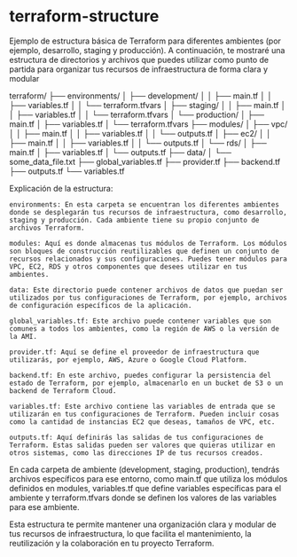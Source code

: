 # terraform-structure
Ejemplo de estructura básica de Terraform para diferentes ambientes (por ejemplo, desarrollo, staging y producción). A continuación, te mostraré una estructura de directorios y archivos que puedes utilizar como punto de partida para organizar tus recursos de infraestructura de forma clara y modular

terraform/
├── environments/
│   ├── development/
│   │   ├── main.tf
│   │   ├── variables.tf
│   │   └── terraform.tfvars
│   ├── staging/
│   │   ├── main.tf
│   │   ├── variables.tf
│   │   └── terraform.tfvars
│   └── production/
│       ├── main.tf
│       ├── variables.tf
│       └── terraform.tfvars
├── modules/
│   ├── vpc/
│   │   ├── main.tf
│   │   ├── variables.tf
│   │   └── outputs.tf
│   ├── ec2/
│   │   ├── main.tf
│   │   ├── variables.tf
│   │   └── outputs.tf
│   └── rds/
│       ├── main.tf
│       ├── variables.tf
│       └── outputs.tf
├── data/
│   └── some_data_file.txt
├── global_variables.tf
├── provider.tf
├── backend.tf
├── outputs.tf
└── variables.tf

Explicación de la estructura:

    environments: En esta carpeta se encuentran los diferentes ambientes donde se desplegarán tus recursos de infraestructura, como desarrollo, staging y producción. Cada ambiente tiene su propio conjunto de archivos Terraform.

    modules: Aquí es donde almacenas tus módulos de Terraform. Los módulos son bloques de construcción reutilizables que definen un conjunto de recursos relacionados y sus configuraciones. Puedes tener módulos para VPC, EC2, RDS y otros componentes que desees utilizar en tus ambientes.

    data: Este directorio puede contener archivos de datos que puedan ser utilizados por tus configuraciones de Terraform, por ejemplo, archivos de configuración específicos de la aplicación.

    global_variables.tf: Este archivo puede contener variables que son comunes a todos los ambientes, como la región de AWS o la versión de la AMI.

    provider.tf: Aquí se define el proveedor de infraestructura que utilizarás, por ejemplo, AWS, Azure o Google Cloud Platform.

    backend.tf: En este archivo, puedes configurar la persistencia del estado de Terraform, por ejemplo, almacenarlo en un bucket de S3 o un backend de Terraform Cloud.

    variables.tf: Este archivo contiene las variables de entrada que se utilizarán en tus configuraciones de Terraform. Pueden incluir cosas como la cantidad de instancias EC2 que deseas, tamaños de VPC, etc.

    outputs.tf: Aquí definirás las salidas de tus configuraciones de Terraform. Estas salidas pueden ser valores que quieras utilizar en otros sistemas, como las direcciones IP de tus recursos creados.

En cada carpeta de ambiente (development, staging, production), tendrás archivos específicos para ese entorno, como main.tf que utiliza los módulos definidos en modules, variables.tf que define variables específicas para el ambiente y terraform.tfvars donde se definen los valores de las variables para ese ambiente.

Esta estructura te permite mantener una organización clara y modular de tus recursos de infraestructura, lo que facilita el mantenimiento, la reutilización y la colaboración en tu proyecto Terraform.
